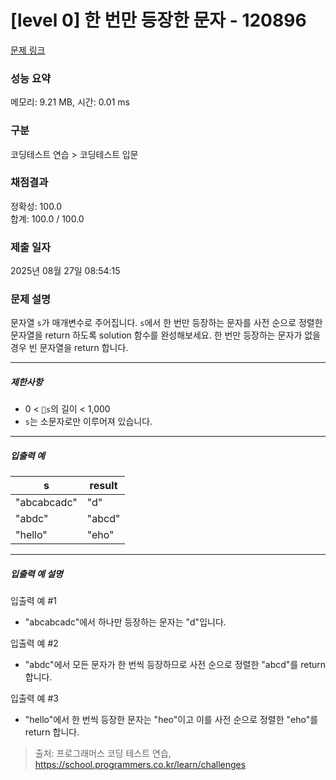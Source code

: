 # [level 0] 한 번만 등장한 문자 - 120896 

[문제 링크](https://school.programmers.co.kr/learn/courses/30/lessons/120896) 

### 성능 요약

메모리: 9.21 MB, 시간: 0.01 ms

### 구분

코딩테스트 연습 > 코딩테스트 입문

### 채점결과

정확성: 100.0<br/>합계: 100.0 / 100.0

### 제출 일자

2025년 08월 27일 08:54:15

### 문제 설명

<p>문자열 <code>s</code>가 매개변수로 주어집니다. <code>s</code>에서 한 번만 등장하는 문자를 사전 순으로 정렬한 문자열을 return 하도록 solution 함수를 완성해보세요. 한 번만 등장하는 문자가 없을 경우 빈 문자열을 return 합니다.</p>

<hr>

<h5>제한사항</h5>

<ul>
<li>0 &lt; <code>s</code>의 길이 &lt; 1,000</li>
<li><code>s</code>는 소문자로만 이루어져 있습니다.</li>
</ul>

<hr>

<h5>입출력 예</h5>
<table class="table">
        <thead><tr>
<th>s</th>
<th>result</th>
</tr>
</thead>
        <tbody><tr>
<td>"abcabcadc"</td>
<td>"d"</td>
</tr>
<tr>
<td>"abdc"</td>
<td>"abcd"</td>
</tr>
<tr>
<td>"hello"</td>
<td>"eho"</td>
</tr>
</tbody>
      </table>
<hr>

<h5>입출력 예 설명</h5>

<p>입출력 예 #1</p>

<ul>
<li>"abcabcadc"에서 하나만 등장하는 문자는 "d"입니다.</li>
</ul>

<p>입출력 예 #2</p>

<ul>
<li>"abdc"에서 모든 문자가 한 번씩 등장하므로 사전 순으로 정렬한 "abcd"를 return 합니다.</li>
</ul>

<p>입출력 예 #3</p>

<ul>
<li>"hello"에서 한 번씩 등장한 문자는 "heo"이고 이를 사전 순으로 정렬한 "eho"를 return 합니다.</li>
</ul>


> 출처: 프로그래머스 코딩 테스트 연습, https://school.programmers.co.kr/learn/challenges